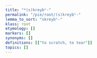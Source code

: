 ```yaml
---
title: "*(s)kreybʰ-"
permalink: "/pie/root/(s)kreybʰ-"
lemma_to_sort: "skreybʰ-"
klass: root
etymology: []
markers: []
synonyms: []
definitions: [["to scratch, to tear"]]
topics: []
---
```


